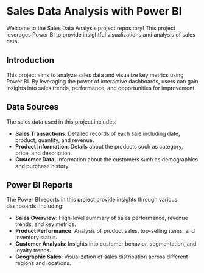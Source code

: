 # Sales Data Analysis with Power BI

Welcome to the Sales Data Analysis project repository! This project leverages Power BI to provide insightful visualizations and analysis of sales data.


## Introduction
This project aims to analyze sales data and visualize key metrics using Power BI. By leveraging the power of interactive dashboards, users can gain insights into sales trends, performance, and opportunities for improvement.

## Data Sources
The sales data used in this project includes:
- **Sales Transactions**: Detailed records of each sale including date, product, quantity, and revenue.
- **Product Information**: Details about the products such as category, price, and description.
- **Customer Data**: Information about the customers such as demographics and purchase history.

## Power BI Reports
The Power BI reports in this project provide insights through various dashboards, including:
- **Sales Overview**: High-level summary of sales performance, revenue trends, and key metrics.
- **Product Performance**: Analysis of product sales, top-selling items, and inventory status.
- **Customer Analysis**: Insights into customer behavior, segmentation, and loyalty trends.
- **Geographic Sales**: Visualization of sales distribution across different regions and locations.


